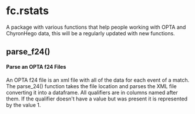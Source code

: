 # fc.rstats
A package with various functions that help people working with OPTA and ChyronHego data, this will be a regularly updated with new functions. 

## parse_f24()
#### Parse an OPTA f24 Files 
An OPTA f24 file is an xml file with all of the data for each event of a match. The parse_24() function takes the file location and parses the XML file converting it into a dataframe. All qualifiers are in columns named after them. If the qualifier doesn't have a value but was present it is represented by the value 1.

